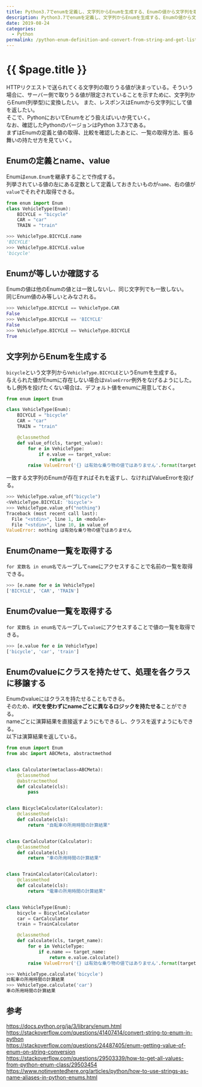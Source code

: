 ```yaml
---
title: Python3.7でenumを定義し、文字列からEnumを生成する、Enumの値から文字列を取得する、一覧を取得する、振る舞いを持たせる
description: Python3.7でenumを定義し、文字列からEnumを生成する、Enumの値から文字列を取得する、一覧を取得する、振る舞いを持たせる
date: 2019-08-24
categories:
  - Python
permalink: /python-enum-definition-and-convert-from-string-and-get-list
---
```

# {{ $page.title }}


<PostMeta/>

HTTPリクエストで送られてくる文字列の取りうる値が決まっている。そういう場合に、サーバー側で取りうる値が限定されていることを示すために、文字列からEnum(列挙型)に変換したい。  また、レスポンスはEnumから文字列にして値を返したい。  
そこで、PythonにおいてEnumをどう扱えばいいか見ていく。  
なお、確認したPythonのバージョンはPython 3.7.3である。  
まずはEnumの定義と値の取得、比較を確認したあとに、一覧の取得方法、振る舞いの持たせ方を見ていく。  

## Enumの定義とname、value
Enumは`enum.Enum`を継承することで作成する。  
列挙されている値の左にある定数として定義しておきたいものが`name`、右の値が`value`でそれぞれ取得できる。  

``` py
from enum import Enum
class VehicleType(Enum):
    BICYCLE = "bicycle"
    CAR = "car"
    TRAIN = "train"
```

``` py
>>> VehicleType.BICYCLE.name
'BICYCLE'
>>> VehicleType.BICYCLE.value
'bicycle'
```

## Enumが等しいか確認する
Enumの値は他のEnumの値とは一致しないし、同じ文字列でも一致しない。  
同じEnum値のみ等しいとみなされる。  

``` py
>>> VehicleType.BICYCLE == VehicleType.CAR
False
>>> VehicleType.BICYCLE == 'BICYCLE'
False
>>> VehicleType.BICYCLE == VehicleType.BICYCLE
True
```

## 文字列からEnumを生成する
`bicycle`という文字列から`VehicleType.BICYCLE`というEnumを生成する。  
与えられた値がEnumに存在しない場合は`ValueError`例外をなげるようにした。  
もし例外を投げたくない場合は、デフォルト値をenumに用意しておく。  
  
``` py
from enum import Enum

class VehicleType(Enum):
    BICYCLE = "bicycle"
    CAR = "car"
    TRAIN = "train"

    @classmethod
    def value_of(cls, target_value):
        for e in VehicleType:
            if e.value == target_value:
                return e
        raise ValueError('{} は有効な乗り物の値ではありません'.format(target_value))
```

一致する文字列のEnumが存在すればそれを返すし、なければValueErrorを投げる。  
``` py
>>> VehicleType.value_of("bicycle")
<VehicleType.BICYCLE: 'bicycle'>
>>> VehicleType.value_of("nothing")
Traceback (most recent call last):
  File "<stdin>", line 1, in <module>
  File "<stdin>", line 10, in value_of
ValueError: nothing は有効な乗り物の値ではありません
```

## Enumのname一覧を取得する
`for 変数名 in enum名`でループして`name`にアクセスすることで名前の一覧を取得できる。 

``` py
>>> [e.name for e in VehicleType]
['BICYCLE', 'CAR', 'TRAIN']
```

## Enumのvalue一覧を取得する
`for 変数名 in enum名`でループして`value`にアクセスすることで値の一覧を取得できる。 

``` py
>>> [e.value for e in VehicleType]
['bicycle', 'car', 'train']
```

## Enumのvalueにクラスを持たせて、処理を各クラスに移譲する
Enumのvalueにはクラスを持たせることもできる。  
そのため、**if文を使わずにnameごとに異なるロジックを持たせる**ことができる。  
nameごとに演算結果を直接返すようにもできるし、クラスを返すようにもできる。  
以下は演算結果を返している。  

``` py
from enum import Enum
from abc import ABCMeta, abstractmethod


class Calculator(metaclass=ABCMeta):
    @classmethod
    @abstractmethod
    def calculate(cls):
        pass


class BicycleCalculator(Calculator):
    @classmethod
    def calculate(cls):
        return "自転車の所用時間の計算結果"


class CarCalculator(Calculator):
    @classmethod
    def calculate(cls):
        return "車の所用時間の計算結果"


class TrainCalculator(Calculator):
    @classmethod
    def calculate(cls):
        return "電車の所用時間の計算結果"


class VehicleType(Enum):
    bicycle = BicycleCalculator
    car = CarCalculator
    train = TrainCalculator

    @classmethod
    def calculate(cls, target_name):
        for e in VehicleType:
            if e.name == target_name:
                return e.value.calculate()
        raise ValueError('{} は有効な乗り物の値ではありません'.format(target_value))
```

``` py
>>> VehicleType.calculate('bicycle')
自転車の所用時間の計算結果
>>> VehicleType.calculate('car')
車の所用時間の計算結果
```

## 参考  
https://docs.python.org/ja/3/library/enum.html  
https://stackoverflow.com/questions/41407414/convert-string-to-enum-in-python  
https://stackoverflow.com/questions/24487405/enum-getting-value-of-enum-on-string-conversion  
https://stackoverflow.com/questions/29503339/how-to-get-all-values-from-python-enum-class/29503454  
https://www.notinventedhere.org/articles/python/how-to-use-strings-as-name-aliases-in-python-enums.html  